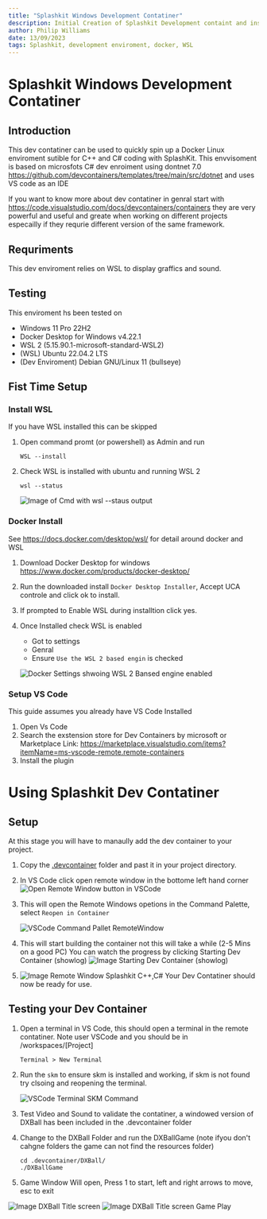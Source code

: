 ```yaml
---
title: "Splashkit Windows Development Contatiner"
description: Initial Creation of Splashkit Development containt and instructions for Windows
author: Philip Williams
date: 13/09/2023
tags: Splashkit, development enviroment, docker, WSL
---
```


# Splashkit Windows Development Contatiner

## Introduction

This dev contatiner can be used to quickly spin up a Docker Linux enviroment sutible for C++ and C#
coding with SplashKit. This envvisoment is based on microsfots C# dev enroiment using dontnet 7.0
https://github.com/devcontainers/templates/tree/main/src/dotnet and uses VS code as an IDE

If you want to know more about dev contatiner in genral start with
https://code.visualstudio.com/docs/devcontainers/containers they are very powerful and useful and
greate when working on different projects especailly if they requrie different version of the same
framework.

## Requriments

This dev enviroment relies on WSL to display graffics and sound.

## Testing

This enviroment hs been tested on

- Windows 11 Pro 22H2
- Docker Desktop for Windows v4.22.1
- WSL 2 (5.15.90.1-microsoft-standard-WSL2)
- (WSL) Ubuntu 22.04.2 LTS
- (Dev Enviroment) Debian GNU/Linux 11 (bullseye)

## Fist Time Setup

### Install WSL

If you have WSL installed this can be skipped

1. Open command promt (or powershell) as Admin and run
   ```
   WSL --install
   ```
1. Check WSL is installed with ubuntu and running WSL 2
   ```
   wsl --status
   ```
   ![Image of Cmd with wsl --staus output](images/wsl--status.png)

### Docker Install

See https://docs.docker.com/desktop/wsl/ for detail around docker and WSL

1. Download Docker Desktop for windows https://www.docker.com/products/docker-desktop/
1. Run the downloaded install `Docker Desktop Installer`, Accept UCA controle and click ok to
   install.
1. If prompted to Enable WSL during installtion click yes.
1. Once Installed check WSL is enabled

   - Got to settings
   - Genral
   - Ensure `Use the WSL 2 based engin` is checked

   ![Docker Settings shwoing WSL 2 Bansed engine enabled](images/DockerSettings_WSL2.png)

### Setup VS Code

This guide assumes you already have VS Code Installed

1. Open Vs Code
1. Search the exstension store for Dev Containers by microsoft or Marketplace Link:
   https://marketplace.visualstudio.com/items?itemName=ms-vscode-remote.remote-containers
1. Install the plugin

# Using Splashkit Dev Contatiner

<!-- update this text once the dev contatiner is listed on the market place.-->

## Setup

At this stage you will have to manaully add the dev container to your project.

1. Copy the [.devcontainer](docs/Splashkit/DevEnviroment/Windows_DevContainer/.devcontainer) folder
   and past it in your project directory.
1. In VS Code click open remote window in the bottome left hand corner
   ![Open Remote Window button in VSCode](images/RemoteWindowVSCode.png)
1. This will open the Remote Windows opetions in the Command Palette, select `Reopen in Container`

   ![VSCode Command Pallet RemoteWindow](images/VSCodeCommandPalletRemoteWindow.png)

1. This will start building the container not this will take a while (2-5 Mins on a good PC) You can
   watch the progress by clicking Starting Dev Container (showlog)
   ![Image Starting Dev Container (showlog)](images/VSCodeStartingDevContainer.png)
1. ![Image Remote Window Splashkit C++,C#](image.png) Your Dev Contatiner should now be ready for
   use.

## Testing your Dev Container

1. Open a terminal in VS Code, this should open a terminal in the remote contatiner. Note user
   VSCode and you should be in /workspaces/[Project]

   ```
   Terminal > New Terminal
   ```

1. Run the `skm` to ensure skm is installed and working, if skm is not found try clsoing and
   reopening the terminal.

   ![VSCode Terminal SKM Command](images/VSCodeTerminalSKM.png)

1. Test Video and Sound to validate the contatiner, a windowed version of DXBall has been included
   in the .devcontainer folder
1. Change to the DXBall Folder and run the DXBallGame (note ifyou don't cahgne folders the game can
   not find the resources folder)
   ```
   cd .devcontainer/DXBall/
   ./DXBallGame
   ```
1. Game Window Will open, Press 1 to start, left and right arrows to move, esc to exit

![Image DXBall Title screen](images/DXBallTitle.png)
![Image DXBall Title screen Game Play](images/DXBallGamePlay.png)
